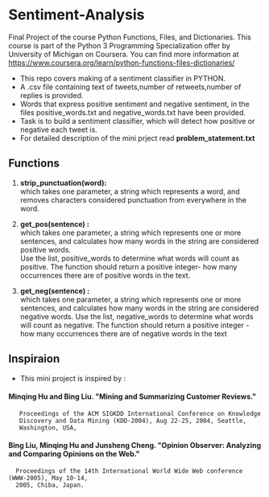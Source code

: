 # Sentiment-Analysis
Final Project of the course Python Functions, Files, and Dictionaries. This course is part of the Python 3 Programming Specialization offer by University of Michigan on Coursera. You can find more information at https://www.coursera.org/learn/python-functions-files-dictionaries/
- This repo covers making of a sentiment classifier in PYTHON.
- A .csv file containing text of tweets,number of retweets,number of replies is provided.
- Words that express positive sentiment and negative sentiment, in the files positive_words.txt and negative_words.txt have been provided.
- Task is to build a sentiment classifier, which will detect how positive or negative each tweet is.
- For detailed description of the mini prject read **problem_statement.txt**

## Functions
1. **strip_punctuation(word):**  
   which takes one parameter, a string which represents a word, and removes characters considered punctuation from everywhere in the word.   
 
2. **get_pos(sentence) :**   
    which takes one parameter, a string which represents one or more sentences, and calculates how many words in the string are considered positive words.   
    Use the list, positive_words to determine what words will count as positive.
    The function should return a positive integer-  how many occurrences there are of positive words in the text.
3. **get_neg(sentence) :**  
     which takes one parameter, a string which represents one or more sentences, and calculates how many words in the string are considered negative words.
     Use the list, negative_words to determine what words will count as negative.
     The function should return a positive integer - how many occurrences there are of negative words in the text

## Inspiraion 
- This mini project is inspired by : 
#### Minqing Hu and Bing Liu. "Mining and Summarizing Customer Reviews."
       Proceedings of the ACM SIGKDD International Conference on Knowledge
       Discovery and Data Mining (KDD-2004), Aug 22-25, 2004, Seattle,
       Washington, USA,
#### Bing Liu, Minqing Hu and Junsheng Cheng. "Opinion Observer: Analyzing and Comparing Opinions on the Web."
      Proceedings of the 14th International World Wide Web conference (WWW-2005), May 10-14,
      2005, Chiba, Japan.


